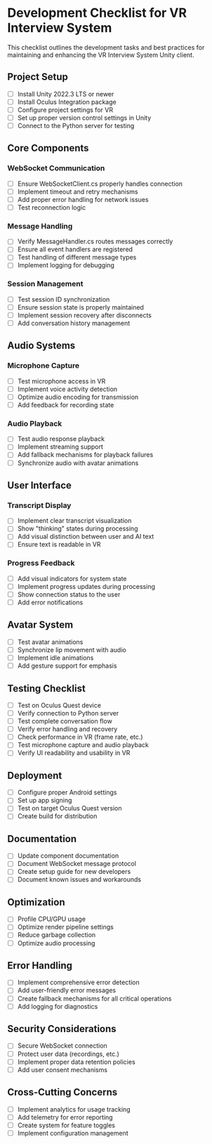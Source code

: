 # Development Checklist for VR Interview System

This checklist outlines the development tasks and best practices for maintaining and enhancing the VR Interview System Unity client.

## Project Setup

- [ ] Install Unity 2022.3 LTS or newer
- [ ] Install Oculus Integration package
- [ ] Configure project settings for VR
- [ ] Set up proper version control settings in Unity
- [ ] Connect to the Python server for testing

## Core Components

### WebSocket Communication
- [ ] Ensure WebSocketClient.cs properly handles connection
- [ ] Implement timeout and retry mechanisms
- [ ] Add proper error handling for network issues
- [ ] Test reconnection logic

### Message Handling
- [ ] Verify MessageHandler.cs routes messages correctly
- [ ] Ensure all event handlers are registered
- [ ] Test handling of different message types
- [ ] Implement logging for debugging

### Session Management
- [ ] Test session ID synchronization
- [ ] Ensure session state is properly maintained
- [ ] Implement session recovery after disconnects
- [ ] Add conversation history management

## Audio Systems

### Microphone Capture
- [ ] Test microphone access in VR
- [ ] Implement voice activity detection
- [ ] Optimize audio encoding for transmission
- [ ] Add feedback for recording state

### Audio Playback
- [ ] Test audio response playback
- [ ] Implement streaming support
- [ ] Add fallback mechanisms for playback failures
- [ ] Synchronize audio with avatar animations

## User Interface

### Transcript Display
- [ ] Implement clear transcript visualization
- [ ] Show "thinking" states during processing
- [ ] Add visual distinction between user and AI text
- [ ] Ensure text is readable in VR

### Progress Feedback
- [ ] Add visual indicators for system state
- [ ] Implement progress updates during processing
- [ ] Show connection status to the user
- [ ] Add error notifications

## Avatar System

- [ ] Test avatar animations
- [ ] Synchronize lip movement with audio
- [ ] Implement idle animations
- [ ] Add gesture support for emphasis

## Testing Checklist

- [ ] Test on Oculus Quest device
- [ ] Verify connection to Python server
- [ ] Test complete conversation flow
- [ ] Verify error handling and recovery
- [ ] Check performance in VR (frame rate, etc.)
- [ ] Test microphone capture and audio playback
- [ ] Verify UI readability and usability in VR

## Deployment

- [ ] Configure proper Android settings
- [ ] Set up app signing
- [ ] Test on target Oculus Quest version
- [ ] Create build for distribution

## Documentation

- [ ] Update component documentation
- [ ] Document WebSocket message protocol
- [ ] Create setup guide for new developers
- [ ] Document known issues and workarounds

## Optimization

- [ ] Profile CPU/GPU usage
- [ ] Optimize render pipeline settings
- [ ] Reduce garbage collection
- [ ] Optimize audio processing

## Error Handling

- [ ] Implement comprehensive error detection
- [ ] Add user-friendly error messages
- [ ] Create fallback mechanisms for all critical operations
- [ ] Add logging for diagnostics

## Security Considerations

- [ ] Secure WebSocket connection
- [ ] Protect user data (recordings, etc.)
- [ ] Implement proper data retention policies
- [ ] Add user consent mechanisms

## Cross-Cutting Concerns

- [ ] Implement analytics for usage tracking
- [ ] Add telemetry for error reporting
- [ ] Create system for feature toggles
- [ ] Implement configuration management
